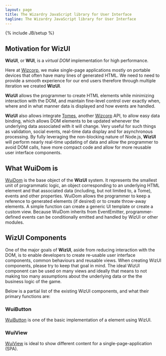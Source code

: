```yaml
---
layout: page
title: The Wizardry JavaScript library for User Interface
tagline: The Wizardry JavaScript library for User Interface
---
```

{% include JB/setup %}

## Motivation for WizUI

**WizUI**, or **WUI**, is a _virtual DOM_ implementation for high performance.

Here at [Wizcorp], we make single-page applications mostly on portable devices that often have many lines of generated HTML.
We need to need to provide a smooth experience for our end users therefore through multiple iteration we created **WizUI**.

**WizUI** allows the programmer to create HTML elements while minimizing interaction with the DOM, and maintain fine-level control over exactly when, where and in what manner data is displayed and how events are handled.

**WizUI** also allows integrate [Tomes], another [Wizcorp] API, to allow easy data binding,
which allows DOM elements to be updated whenever the underlying data associated with it will change.
Very useful for such things as validation, social events, real-time data display and for asynchronous processing.
By fully leveraging the non-blocking nature of Node.js, **WizUI** will perform nearly real-time updating of data and allow the programmer to avoid DOM calls, have more compact code and allow for more reusable user interface components.


## What WuiDom is

[WuiDom] is the base object of the **WizUI** system. It represents the smallest unit of programmatic logic, an object corresponding to an underlying HTML element and that associated data (including, but not limited to, a Tome), events and other properties. WuiDom allows the programmer to keep a reference to generated elements (if desired) or to create throw-away elements. A simple function can create a generic UI template or create a custom view. Because WuiDom inherits from EventEmitter, programmer-defined events can be conditionally emitted and handled by WizUI or other modules.


## WizUI Components

One of the major goals of **WizUI**, aside from reducing interaction with the DOM, is to enable developers to create re-usable user interface components, common behaviours and reusable views. When creating WizUI components, please try to keep that goal in mind. The ideal WizUI component can be used on many views and ideally that means to not making too many assumptions about the underlying data or the the business logic of the game.

Below is a partial list of the existing WizUI components, and what their primary functions are:

### WuiButton

[WuiButton] is one of the basic implementation of a element using WizUI.

### WuiView

[WuiView] is ideal to show different content for a single-page-application (SPA).


[Wizcorp]: http://www.wizcorp.jp "Wizcorp"
[Tomes]: https://github.com/Wizcorp/node-tomes/blob/master/README.md "Tomes"
[WuiDom]: https://github.com/wizUI/WuiDom
[WuiButton]: https://github.com/wizUI/WuiButton
[WuiView]: https://github.com/wizUI/WuiView